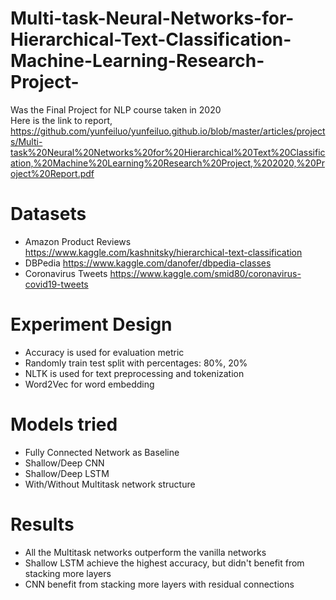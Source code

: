 # Multi-task-Neural-Networks-for-Hierarchical-Text-Classification-Machine-Learning-Research-Project-
Was the Final Project for NLP course taken in 2020  
Here is the link to report, https://github.com/yunfeiluo/yunfeiluo.github.io/blob/master/articles/projects/Multi-task%20Neural%20Networks%20for%20Hierarchical%20Text%20Classification,%20Machine%20Learning%20Research%20Project,%202020,%20Project%20Report.pdf

# Datasets 
- Amazon Product Reviews https://www.kaggle.com/kashnitsky/hierarchical-text-classification  
- DBPedia https://www.kaggle.com/danofer/dbpedia-classes  
- Coronavirus Tweets https://www.kaggle.com/smid80/coronavirus-covid19-tweets  

# Experiment Design
- Accuracy is used for evaluation metric
- Randomly train test split with percentages: 80%, 20% 
- NLTK is used for text preprocessing and tokenization
- Word2Vec for word embedding 

# Models tried
- Fully Connected Network as Baseline
- Shallow/Deep CNN
- Shallow/Deep LSTM
- With/Without Multitask network structure

# Results
- All the Multitask networks outperform the vanilla networks
- Shallow LSTM achieve the highest accuracy, but didn't benefit from stacking more layers
- CNN benefit from stacking more layers with residual connections

